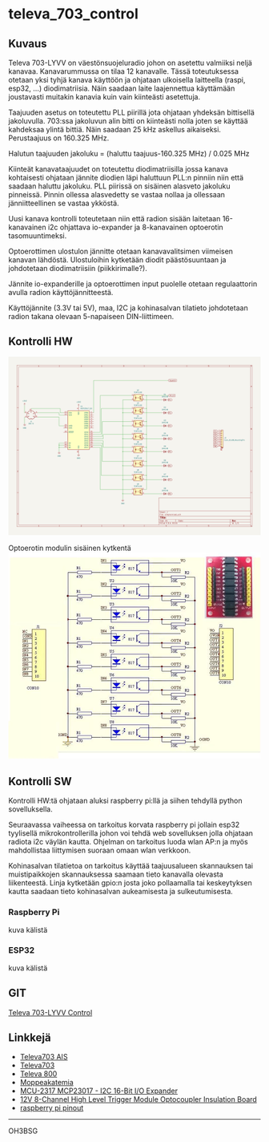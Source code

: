 # televa_703_control

## Kuvaus
Televa 703-LYVV on väestönsuojeluradio johon on asetettu valmiiksi neljä kanavaa. Kanavarummussa on tilaa 12 kanavalle.
Tässä toteutuksessa otetaan yksi tyhjä kanava käyttöön ja ohjataan ulkoisella laitteella (raspi, esp32, ...) diodimatriisia. Näin saadaan laite laajennettua käyttämään joustavasti muitakin kanavia kuin vain kiinteästi asetettuja.

Taajuuden asetus on toteutettu PLL piirillä jota ohjataan yhdeksän bittisellä jakoluvulla. 703:ssa jakoluvun alin bitti on kiinteästi nolla joten se käyttää kahdeksaa ylintä bittiä. Näin saadaan 25 kHz askellus aikaiseksi.
Perustaajuus on 160.325 MHz.

Halutun taajuuden jakoluku = (haluttu taajuus-160.325 MHz) / 0.025 MHz

Kiinteät kanavataajuudet on toteutettu diodimatriisilla jossa kanava kohtaisesti ohjataan jännite diodien läpi haluttuun PLL:n pinniin niin että saadaan haluttu jakoluku. PLL piirissä on sisäinen alasveto jakoluku pinneissä. Pinnin ollessa alasvedetty se vastaa nollaa ja ollessaan jänniitteellinen se vastaa ykköstä.

Uusi kanava kontrolli toteutetaan niin että radion sisään laitetaan 16-kanavainen i2c ohjattava io-expander ja 8-kanavainen optoerotin tasomuuntimeksi.

Optoerottimen ulostulon jännitte otetaan kanavavalitsimen viimeisen kanavan lähdöstä. Ulostuloihin kytketään diodit päästösuuntaan ja johdotetaan diodimatriisiin (piikkirimalle?).

Jännite io-expanderille ja optoerottimen input puolelle otetaan regulaattorin avulla radion käyttöjännitteestä.

Käyttöjännite (3.3V tai 5V), maa, I2C ja kohinasalvan tilatieto johdotetaan radion takana olevaan 5-napaiseen DIN-liittimeen.

## Kontrolli HW
![Schematic](skema.png)

Optoerotin modulin sisäinen kytkentä
![optoerotin](s-l1600.png)

## Kontrolli SW
Kontrolli HW:tä ohjataan aluksi raspberry pi:llä ja siihen tehdyllä python sovelluksella.

Seuraavassa vaiheessa on tarkoitus korvata raspberry pi jollain esp32 tyylisellä mikrokontrollerilla johon voi tehdä web sovelluksen jolla ohjataan radiota i2c väylän kautta.
Ohjelman on tarkoitus luoda wlan AP:n ja myös mahdollistaa liittymisen suoraan omaan wlan verkkoon.

Kohinasalvan tilatietoa on tarkoitus käyttää taajuusalueen skannauksen tai muistipaikkojen skannauksessa saamaan tieto kanavalla olevasta liikenteestä. Linja kytketään gpio:n josta joko pollaamalla tai keskeytyksen kautta saadaan tieto kohinasalvan aukeamisesta ja sulkeutumisesta.

### Raspberry Pi
kuva kälistä

### ESP32
kuva kälistä

## GIT
[Televa 703-LYVV Control](https://github.com/oh3bsg/televa_703_control)

## Linkkejä
- [Televa703 AIS](https://wiki.sral.fi/wiki/Televa703_AIS)
- [Televa703](https://wiki.sral.fi/wiki/Televa703)
- [Televa 800](http://oh3tr.fi/suomi/moppeakatemia/televa800.shtml)
- [Moppeakatemia](http://oh3tr.fi/suomi/moppeakatemia)
- [MCU-2317 MCP23017 - I2C 16-Bit I/O Expander](https://www.ebay.com/itm/154938928049?_skw=MCP23017&itmmeta=01JE4KNHE8BE6QAQTQR55Z8GG7&hash=item2413146bb1:g:72wAAOSwyMVnRIfp&itmprp=enc%3AAQAJAAAA4HoV3kP08IDx%2BKZ9MfhVJKkKN32HxD1zj3SsAk5ZRw6R2oqfEPniaOIU7fTBAnb2msJi%2BIqOFPvyGFM%2FFp6wWBSiAgY9NBaDQ6lVfGMb2eiiqyrutFUQ472RZAj85LqdFOBV8H7l%2F9ssoOHuee3cAlaTXt8Ef%2BAb58weLJRKrb8gA0eD350ItY2Ag6%2FVYd1niKkaR%2FrpH%2FqKmIYWq9I8i%2FO6WnbMHmdbDuuHgrJ9ouRUsLVDfqEHtjwaZDpVjBuXmkRqIVj9Jla6InU89ChUtFyd%2Bsag0sGUbi2%2Bvjdsj9wZ%7Ctkp%3ABFBMnJfWk_Fk)
- [12V 8-Channel High Level Trigger Module Optocoupler Insulation Board](https://www.ebay.com/itm/173581464657)
- [raspberry pi pinout](https://pinout.xyz/pinout/i2c)

---
OH3BSG
